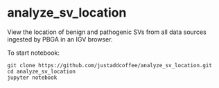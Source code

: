 # analyze_sv_location
View the location of benign and pathogenic SVs from all data sources ingested by PBGA in an IGV browser.

To start notebook: 

```
git clone https://github.com/justaddcoffee/analyze_sv_location.git
cd analyze_sv_location
jupyter notebook
```

